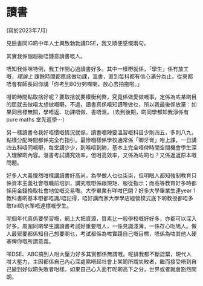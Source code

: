 # 讀書

(寫於2023年7月)

見臉書同IG啲中年人士興致勃勃講DSE，我又順便感慨兩句。

其實我係個超級唔鍾意讀書嘅人。

唔知我係咪特例，我工作開心過讀書好多。其中一樣嘢就係，「學生」係冇放工嘅，*理論上* 課餘時間都應該做功課，溫書，直到每科都有信心滿分為止。從來都唔會有師長同你講「你考到80分夠㗎喇，放心去拍拖啦。」

咁啲時間點取捨好呢？要取捨就要權衡利弊，究竟係做愛做嘅事，定係為咗某啲目的屈就去做唔太想做嘅嘢。不過，讀書真係唔知讀嚟做乜，所以我最後係放棄：如果同目標無關，學唔返、功課唔做、書唔溫。（去到後期，啲同學都知我淨係有 pure maths 堂先返學⋯）

另一樣讀書令我好唔慣嘅情況就係，讀書嗰陣要溫習嘅科目少則四五，多則八九，點樣分配時間都係完全冇指引。最慘嗰樣係學校通常係「唧牙膏」咁上課，一日講四五科唔同嘅嘢，每堂講少少，到喉唔到肺，基本上完全唔俾時間空間機會學生深入理解啲內容。溫書考試講究效率，但咁高效率，又係為咗啲乜？又係返返原本嘅問題。

好多人大義懍然咁樣講讀書好高尚，為學做人乜乜柒柒，但明眼人都知強制教育只係資本主義社會嘅職前培訓，講究嘅嘢係跟規矩、服從指示；而高等教育好多時都係用金錢換取社會地位嘅交易嚟。大學畢業有咩咁巴閉？好多大學畢業生連year 1教科書啲基本嘢都唔識/唔記得，唔好講而家大學學店經營模式底下啲教授都唔多敢fail啲水準唔達標嘅學生。

呢個年代真係要學習嘅，網上大把資源，質素比一般學校嘅好好多，亦都可以深入好多。周圍同啲學生講讀書考試好重要嘅人，一係見識淺薄，一係存心呃鳩人。做人最緊要都係知自己想要啲乜，考試都係為咗實踐自己嘅目標，唔係為咗其他人硬塞俾你嘅所謂意義。

咩DSE、ABC搞到人咁大壓力好多其實都係無謂嘅。呢排我都不斷諗緊，現代人咁大壓力，主因都係自己內心深處睇唔起社會上某啲所謂失敗者，繼而接受唔到自己變到好似啲失敗者咁樣。如果自己心入面冇呢啲高下之分，世界或者就會豁然開朗。

